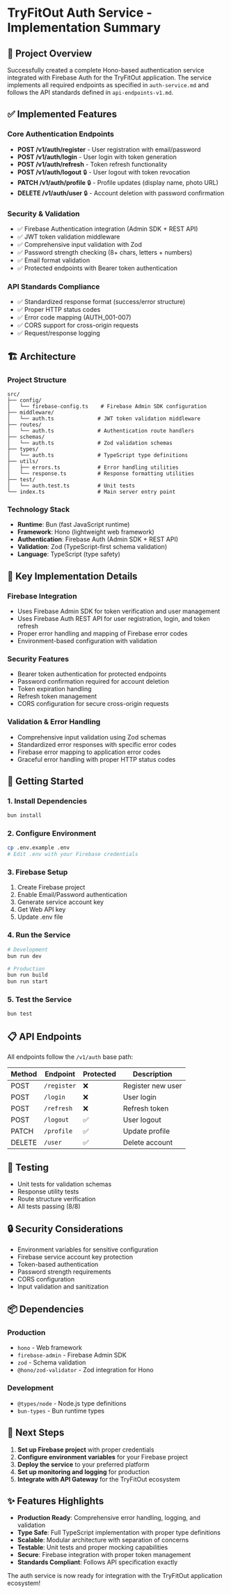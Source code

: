 # TryFitOut Auth Service - Implementation Summary

## 🎯 Project Overview

Successfully created a complete Hono-based authentication service integrated with Firebase Auth for the TryFitOut application. The service implements all required endpoints as specified in `auth-service.md` and follows the API standards defined in `api-endpoints-v1.md`.

## ✅ Implemented Features

### Core Authentication Endpoints
- **POST /v1/auth/register** - User registration with email/password
- **POST /v1/auth/login** - User login with token generation
- **POST /v1/auth/refresh** - Token refresh functionality
- **POST /v1/auth/logout** 🔒 - User logout with token revocation
- **PATCH /v1/auth/profile** 🔒 - Profile updates (display name, photo URL)
- **DELETE /v1/auth/user** 🔒 - Account deletion with password confirmation

### Security & Validation
- ✅ Firebase Authentication integration (Admin SDK + REST API)
- ✅ JWT token validation middleware
- ✅ Comprehensive input validation with Zod
- ✅ Password strength checking (8+ chars, letters + numbers)
- ✅ Email format validation
- ✅ Protected endpoints with Bearer token authentication

### API Standards Compliance
- ✅ Standardized response format (success/error structure)
- ✅ Proper HTTP status codes
- ✅ Error code mapping (AUTH_001-007)
- ✅ CORS support for cross-origin requests
- ✅ Request/response logging

## 🏗️ Architecture

### Project Structure
```
src/
├── config/
│   └── firebase-config.ts    # Firebase Admin SDK configuration
├── middleware/
│   └── auth.ts              # JWT token validation middleware
├── routes/
│   └── auth.ts              # Authentication route handlers
├── schemas/
│   └── auth.ts              # Zod validation schemas
├── types/
│   └── auth.ts              # TypeScript type definitions
├── utils/
│   ├── errors.ts            # Error handling utilities
│   └── response.ts          # Response formatting utilities
├── test/
│   └── auth.test.ts         # Unit tests
└── index.ts                 # Main server entry point
```

### Technology Stack
- **Runtime**: Bun (fast JavaScript runtime)
- **Framework**: Hono (lightweight web framework)
- **Authentication**: Firebase Auth (Admin SDK + REST API)
- **Validation**: Zod (TypeScript-first schema validation)
- **Language**: TypeScript (type safety)

## 🔧 Key Implementation Details

### Firebase Integration
- Uses Firebase Admin SDK for token verification and user management
- Uses Firebase Auth REST API for user registration, login, and token refresh
- Proper error handling and mapping of Firebase error codes
- Environment-based configuration with validation

### Security Features
- Bearer token authentication for protected endpoints
- Password confirmation required for account deletion
- Token expiration handling
- Refresh token management
- CORS configuration for secure cross-origin requests

### Validation & Error Handling
- Comprehensive input validation using Zod schemas
- Standardized error responses with specific error codes
- Firebase error mapping to application error codes
- Graceful error handling with proper HTTP status codes

## 🚀 Getting Started

### 1. Install Dependencies
```bash
bun install
```

### 2. Configure Environment
```bash
cp .env.example .env
# Edit .env with your Firebase credentials
```

### 3. Firebase Setup
1. Create Firebase project
2. Enable Email/Password authentication
3. Generate service account key
4. Get Web API key
5. Update .env file

### 4. Run the Service
```bash
# Development
bun run dev

# Production
bun run build
bun run start
```

### 5. Test the Service
```bash
bun test
```

## 📋 API Endpoints

All endpoints follow the `/v1/auth` base path:

| Method | Endpoint | Protected | Description |
|--------|----------|-----------|-------------|
| POST | `/register` | ❌ | Register new user |
| POST | `/login` | ❌ | User login |
| POST | `/refresh` | ❌ | Refresh token |
| POST | `/logout` | ✅ | User logout |
| PATCH | `/profile` | ✅ | Update profile |
| DELETE | `/user` | ✅ | Delete account |

## 🧪 Testing

- Unit tests for validation schemas
- Response utility tests
- Route structure verification
- All tests passing (8/8)

## 🔒 Security Considerations

- Environment variables for sensitive configuration
- Firebase service account key protection
- Token-based authentication
- Password strength requirements
- CORS configuration
- Input validation and sanitization

## 📦 Dependencies

### Production
- `hono` - Web framework
- `firebase-admin` - Firebase Admin SDK
- `zod` - Schema validation
- `@hono/zod-validator` - Zod integration for Hono

### Development
- `@types/node` - Node.js type definitions
- `bun-types` - Bun runtime types

## 🎯 Next Steps

1. **Set up Firebase project** with proper credentials
2. **Configure environment variables** for your Firebase project
3. **Deploy the service** to your preferred platform
4. **Set up monitoring and logging** for production
5. **Integrate with API Gateway** for the TryFitOut ecosystem

## ✨ Features Highlights

- **Production Ready**: Comprehensive error handling, logging, and validation
- **Type Safe**: Full TypeScript implementation with proper type definitions
- **Scalable**: Modular architecture with separation of concerns
- **Testable**: Unit tests and proper mocking capabilities
- **Secure**: Firebase integration with proper token management
- **Standards Compliant**: Follows API specification exactly

The auth service is now ready for integration with the TryFitOut application ecosystem!
